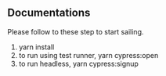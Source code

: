 ## Documentations

Please follow to these step to start sailing.

1. yarn install
2. to run using test runner, yarn cypress:open
3. to run headless, yarn cypress:signup
